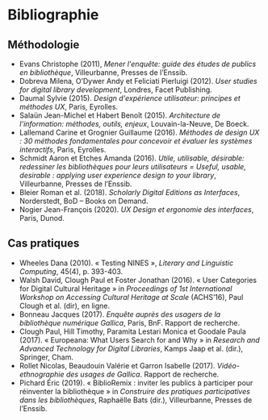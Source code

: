 # Bibliographie

## Méthodologie

- Evans Christophe (2011), *Mener l'enquête: guide des études de publics en bibliothèque*, Villeurbanne, Presses de l’Enssib.
- Dobreva Milena, O’Dywer Andy et Feliciati Pierluigi (2012). *User studies for digital library development*, Londres, Facet Publishing.
- Daumal Sylvie (2015). *Design d'expérience utilisateur: principes et méthodes UX*, Paris, Eyrolles.
- Salaün Jean-Michel et Habert Benoît (2015). *Architecture de l'information: méthodes, outils, enjeux*, Louvain-la-Neuve, De Boeck.
- Lallemand Carine et Grognier Guillaume (2016). *Méthodes de design UX : 30 méthodes fondamentales pour concevoir et évaluer les systèmes interactifs*, Paris, Eyrolles.
- Schmidt Aaron et Etches Amanda (2016). *Utile, utilisable, désirable: redessiner les bibliothèques pour leurs utilisateurs = Useful, usable, desirable : applying user experience design to your library*, Villeurbanne, Presses de l’Enssib.
- Bleier Roman et al. (2018). *Scholarly Digital Editions as Interfaces*, Norderstedt, BoD – Books on Demand.
- Nogier Jean-François (2020). *UX Design et ergonomie des interfaces*, Paris, Dunod.


## Cas pratiques

- Wheeles Dana (2010). « Testing NINES », *Literary and Linguistic Computing*, 45(4), p. 393-403.
- Walsh David, Clough Paul et Foster Jonathan (2016). « User Categories for Digital Cultural Heritage » in *Proceedings of 1st International Workshop on Accessing Cultural Heritage at Scale* (ACHS’16), Paul Clough et al. (dir), en ligne.
- Bonneau Jacques (2017). *Enquête auprès des usagers de la bibliothèque numérique Gallica*, Paris, BnF. Rapport de recherche.
- Clough Paul, Hill Timothy, Paramita Lestari Monica et Goodale Paula (2017). « Europeana: What Users Search for and Why » in *Research and Advanced Technology for Digital Libraries*, Kamps Jaap et al. (dir.), Springer, Cham.
- Rollet Nicolas, Beaudouin Valérie et Garron Isabelle (2017). *Vidéo-ethnographie des usages de Gallica*. Rapport de recherche.
- Pichard Éric (2019). « BiblioRemix : inviter les publics à participer pour réinventer la bibliothèque » in *Construire des pratiques participatives dans les bibliothèques*, Raphaëlle Bats (dir.), Villeurbanne, Presses de l’Enssib.


